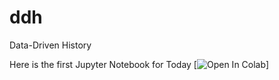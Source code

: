 # ddh
Data-Driven History

Here is the first Jupyter Notebook for Today
[![Open In Colab](https://colab.research.google.com/assets/colab-badge.svg)]



